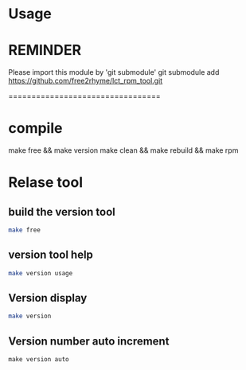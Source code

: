 Usage
=================================
# REMINDER
Please import this module by 'git submodule'
git submodule add https://github.com/free2rhyme/lct_rpm_tool.git

=================================
# compile

make free  && make version
make clean && make rebuild && make rpm


# Relase tool

## build the version tool

```bash
make free
```

## version tool help

```bash
make version usage
```


## Version display

```bash
make version
```

## Version number auto increment

```
make version auto
```
